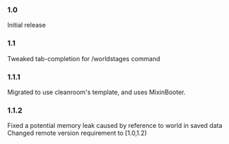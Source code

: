 ### 1.0
Initial release  
### 1.1
Tweaked tab-completion for /worldstages command  
### 1.1.1
Migrated to use cleanroom's template, and uses MixinBooter.  
### 1.1.2
Fixed a potential memory leak caused by reference to world in saved data  
Changed remote version requirement to [1.0,1.2)  